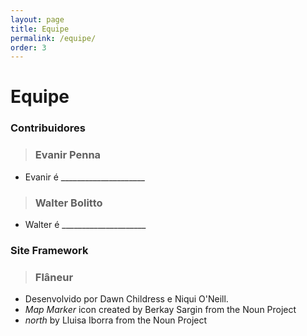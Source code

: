 ```yaml
---
layout: page
title: Equipe
permalink: /equipe/
order: 3
---
```


<h1 class="home-title"> Equipe </h1>

### Contribuidores
> ### Evanir Penna
* Evanir é _____________________

> ### Walter Bolitto
* Walter é _____________________

### Site Framework
> ### Flâneur
* Desenvolvido por Dawn Childress e Niqui O'Neill.
* _Map Marker_ icon created by Berkay Sargin from the Noun Project
* _north_ by Lluisa Iborra from the Noun Project
